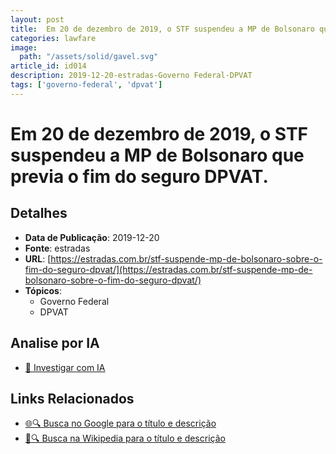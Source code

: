 ```yaml
---
layout: post
title:  Em 20 de dezembro de 2019, o STF suspendeu a MP de Bolsonaro que previa o fim do seguro DPVAT.
categories: lawfare
image: 
  path: "/assets/solid/gavel.svg"
article_id: id014
description: 2019-12-20-estradas-Governo Federal-DPVAT
tags: ['governo-federal', 'dpvat']
---
```


# Em 20 de dezembro de 2019, o STF suspendeu a MP de Bolsonaro que previa o fim do seguro DPVAT.

## Detalhes
- **Data de Publicação**: 2019-12-20
- **Fonte**: estradas
- **URL**: [https://estradas.com.br/stf-suspende-mp-de-bolsonaro-sobre-o-fim-do-seguro-dpvat/](https://estradas.com.br/stf-suspende-mp-de-bolsonaro-sobre-o-fim-do-seguro-dpvat/)
- **Tópicos**:
  - Governo Federal
  - DPVAT

## Analise por IA
- [🤖 Investigar com IA](https://www.perplexity.ai/search?q=%22not%C3%ADcia%20artigo%20Brasil%22%20Em%2020%20de%20dezembro%20de%202019%2C%20o%20STF%20suspendeu%20a%20MP%20de%20Bolsonaro%20que%20previa%20o%20fim%20do%20seguro%20DPVAT.%20estradas%202019-12-20)

## Links Relacionados
- [🌐🔍 Busca no Google para o título e descrição](https://www.google.com/search?q=%22not%C3%ADcia%20artigo%20Brasil%22%20Em%2020%20de%20dezembro%20de%202019%2C%20o%20STF%20suspendeu%20a%20MP%20de%20Bolsonaro%20que%20previa%20o%20fim%20do%20seguro%20DPVAT.%20estradas%202019-12-20)
- [📖🔍 Busca na Wikipedia para o título e descrição](https://pt.wikipedia.org/w/index.php?search=%22not%C3%ADcia%20artigo%20Brasil%22%20Em%2020%20de%20dezembro%20de%202019%2C%20o%20STF%20suspendeu%20a%20MP%20de%20Bolsonaro%20que%20previa%20o%20fim%20do%20seguro%20DPVAT.%20estradas%202019-12-20)

